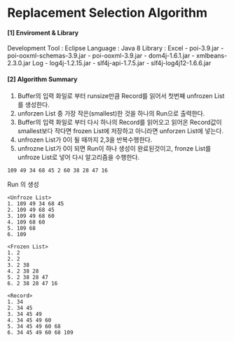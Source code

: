 <h1>Replacement Selection Algorithm</h1>

<h4>[1] Enviroment & Library</h4> 
Development Tool : Eclipse
Language : Java 8
Library : 
Excel 
- poi-3.9.jar
- poi-ooxml-schemas-3.9.jar
- poi-ooxml-3.9.jar
- dom4j-1.6.1.jar
- xmlbeans-2.3.0.jar
Log 
- log4j-1.2.15.jar
- slf4j-api-1.7.5.jar
- slf4j-log4j12-1.6.6.jar

<h4>[2] Algorithm Summary</h4>

1. Buffer의 입력 화일로 부터 runsize만큼 Record를 읽어서 첫번째 unfrozen List를 생성한다.
2. unforzen List 중 가장 작은(smallest)한 것을 하나의 Run으로 출력한다.
3. Buffer의 입력 화일로 부터 다시 하나의 Record를 읽어오고 읽어온 Record값이 smallest보다 작다면 frozen List에 저장하고 아니라면 unforzen List에 넣는다. 
4. unfrozen List가 0이 될 때까지 2,3을 반복수행한다.
5. unfrozne List가 0이 되면 Run이 하나 생성이 완료된것이고, fronze List를 unfroze List로 넣어 다시 알고리즘을 수행한다.

```
109 49 34 68 45 2 60 38 28 47 16
```

Run 의 생성
```
<Unfroze List>
1. 109 49 34 68 45
2. 109 49 68 45
3. 109 49 68 60
4. 109 68 60
5. 109 68
6. 109
```

```
<Frozen List>
1. 2
2. 2 
3. 2 38
4. 2 38 28
5. 2 38 28 47
6. 2 38 28 47 16
```

```
<Record>
1. 34
2. 34 45
3. 34 45 49
4. 34 45 49 60
5. 34 45 49 60 68
6. 34 45 49 60 68 109
```


